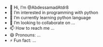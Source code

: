- 👋 Hi, I’m @AbdessamadAtdr8
- 👀 I’m interested in programming with python
- 🌱 I’m currently learning python language
- 💞️ I’m looking to collaborate on ...
- 📫 How to reach me ...
- 😄 Pronouns: ...
- ⚡ Fun fact: ...

<!---
AbdessamadAtdr8/AbdessamadAtdr8 is a ✨ special ✨ repository because its `README.md` (this file) appears on your GitHub profile.
You can click the Preview link to take a look at your changes.
--->
